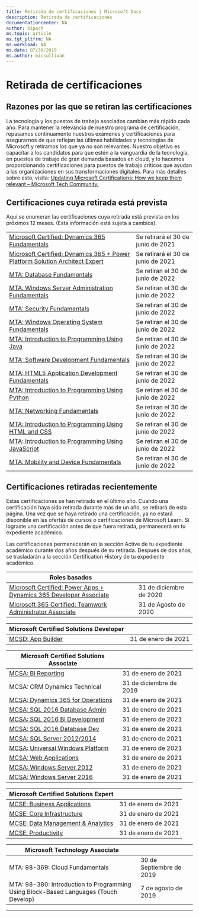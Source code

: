 ```yaml
---
title: Retirada de certificaciones | Microsoft Docs
description: Retirada de certificaciones
documentationcenter: NA
author: bipach
ms.topic: article
ms.tgt_pltfrm: NA
ms.workload: NA
ms.date: 07/30/2019
ms.author: micsullivan
---
```

# Retirada de certificaciones

## Razones por las que se retiran las certificaciones

La tecnología y los puestos de trabajo asociados cambian más rápido cada año. Para mantener la relevancia de nuestro programa de certificación, repasamos continuamente nuestros exámenes y certificaciones para asegurarnos de que reflejan las últimas habilidades y tecnologías de Microsoft y retiramos los que ya no son relevantes. Nuestro objetivo es capacitar a los candidatos para que estén a la vanguardia de la tecnología, en puestos de trabajo de gran demanda basados en cloud, y lo hacemos proporcionando certificaciones para puestos de trabajo críticos que ayudan a las organizaciones en sus transformaciones digitales. Para más detalles sobre esto, visita: [Updating Microsoft Certifications: How we keep them relevant – Microsoft Tech Community.](https://techcommunity.microsoft.com/t5/microsoft-learn-blog/updating-microsoft-certifications-how-we-keep-them-relevant/ba-p/1469425)

## Certificaciones cuya retirada está prevista

Aquí se enumeran las certificaciones cuya retirada está prevista en los próximos 12 meses. (Esta información está sujeta a cambios).

|                                             |                    |
| ---------------------------------------------------------------------------------- | ------------------ |
| [Microsoft Certified: Dynamics 365 Fundamentals](/learn/certifications/d365-fundamentals) | Se retirará el 30 de junio de 2021 |
| [Microsoft Certified: Dynamics 365 + Power Platform Solution Architect Expert](/learn/certifications/power-apps-and-d365-solution-architect-expert) | Se retirará el 30 de junio de 2021 |
| [MTA: Database Fundamentals](/learn/certifications/mta-database-fundamentals) | Se retiran el 30 de junio de 2022 |
| [MTA: Windows Server Administration Fundamentals](/learn/certifications/mta-windows-server-administration-fundamentals) | Se retiran el 30 de junio de 2022 |
| [MTA: Security Fundamentals](/learn/certifications/mta-security-fundamentals) | Se retiran el 30 de junio de 2022 |
| [MTA: Windows Operating System Fundamentals](/learn/certifications/mta-windows-operating-system-fundamentals) | Se retiran el 30 de junio de 2022 |
| [MTA: Introduction to Programming Using Java](/learn/certifications/mta-introduction-to-programming-using-java) | Se retiran el 30 de junio de 2022 |
| [MTA: Software Development Fundamentals](/learn/certifications/mta-software-development-fundamentals) | Se retiran el 30 de junio de 2022 |
| [MTA: HTML5 Application Development Fundamentals](/learn/certifications/mta-html5-application-development-fundamentals) | Se retiran el 30 de junio de 2022 |
| [MTA: Introduction to Programming Using Python](/learn/certifications/mta-introduction-to-programming-using-python) | Se retiran el 30 de junio de 2022 |
| [MTA: Networking Fundamentals](/learn/certifications/mta-networking-fundamentals) | Se retiran el 30 de junio de 2022 |
| [MTA: Introduction to Programming Using HTML and CSS](/learn/certifications/mta-introduction-to-programming-using-html-and-css) | Se retiran el 30 de junio de 2022 |
| [MTA: Introduction to Programming Using JavaScript](/learn/certifications/mta-introduction-to-programming-using-javascript) | Se retiran el 30 de junio de 2022 |
| [MTA: Mobility and Device Fundamentals](/learn/certifications/mta-mobility-and-device-fundamentals) | Se retiran el 30 de junio de 2022 |

## Certificaciones retiradas recientemente 

Estas certificaciones se han retirado en el último año. Cuando una certificación haya sido retirada durante más de un año, se retirará de esta página. Una vez que se haya retirado una certificación, ya no estará disponible en las ofertas de cursos o certificaciones de Microsoft Learn. Si lograste una certificación antes de que fuera retirada, permanecerá en tu expediente académico.

Las certificaciones permanecerán en la sección Active de tu expediente académico durante dos años después de su retirada. Después de dos años, se trasladarán a la sección Certification History de tu expediente académico.

| Roles basados                                                                         |                    |
| ---------------------------------------------------------------------------------- | ------------------ |
| [Microsoft Certified: Power Apps + Dynamics 365 Developer Associate](/learn/certifications/power-apps-and-d365-developer-associate) | 31 de diciembre de 2020 |
| [Microsoft 365 Certified: Teamwork Administrator Associate](/learn/certifications/m365-teamwork-administrator)              | 31 de Agosto de 2020 |

| Microsoft Certified Solutions Developer                                            |                    |
| ---------------------------------------------------------------------------------- | ------------------ |
| [MCSD: App Builder](/learn/certifications/mcsd-app-builder-certification)          |  31 de enero de 2021 |

| Microsoft Certified Solutions Associate                                            |                    |
| ---------------------------------------------------------------------------------- | ------------------ |
| [MCSA: BI Reporting](/learn/certifications/mcsa-bi-reporting)                      |  31 de enero de 2021 |
| MCSA: CRM Dynamics Technical                                                                                                | 31 de diciembre de 2019 |
| [MCSA: Dynamics 365 for Operations](/learn/certifications/mcsa-microsoft-dynamics-365-for-operations) |  31 de enero de 2021 |
| [MCSA: SQL 2016 Database Admin](/learn/certifications/mcsa-sql2016-database-administration-certification) |  31 de enero de 2021 |
| [MCSA: SQL 2016 BI Development](/learn/certifications/mcsa-sql2016-business-intelligence-certification) |  31 de enero de 2021 |
| [MCSA: SQL 2016 Database Dev](/learn/certifications/mcsa-sql2016-database-development-certification) |  31 de enero de 2021 |
| [MCSA: SQL Server 2012/2014](/learn/certifications/mcsa-sql-certification)         |  31 de enero de 2021 |
| [MCSA: Universal Windows Platform](/learn/certifications/mcsa-universal-windows-platform) |  31 de enero de 2021 |
| [MCSA: Web Applications](/learn/certifications/mcsa-web-applications-certification) |  31 de enero de 2021 |
| [MCSA: Windows Server 2012](/learn/certifications/mcsa-windows-server-certification) |  31 de enero de 2021 |
| [MCSA: Windows Server 2016](/learn/certifications/mcsa-windows-server-2016-certification) |  31 de enero de 2021 |

| Microsoft Certified Solutions Expert                                               |                    |
| ---------------------------------------------------------------------------------- | ------------------ |
| [MCSE: Business Applications](/learn/certifications/mcse-business-applications)    |  31 de enero de 2021 |
| [MCSE: Core Infrastructure](/learn/certifications/mcse-core-infrastructure)        |  31 de enero de 2021 |
| [MCSE: Data Management & Analytics](/learn/certifications/mcse-data-management-analytics) |  31 de enero de 2021 |
| [MCSE: Productivity](/learn/certifications/mcse-productivity-certification)        |  31 de enero de 2021 |                                                                                    |

| Microsoft Technology Associate                                                     |                    |
| ---------------------------------------------------------------------------------- | ------------------ |
| MTA: 98-369: Cloud Fundamentals                                                                                             | 30 de Septiembre de 2019 |
| MTA: 98-380: Introduction to Programming Using Block-Based Languages (Touch Develop)                                        | 7 de agosto de 2019 |
___

